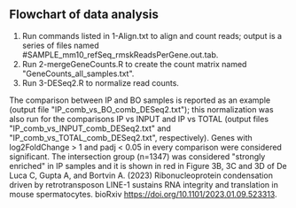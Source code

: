 ## Flowchart of data analysis

1) Run commands listed in 1-Align.txt to align and count reads; output is a series of files named #SAMPLE_mm10_refSeq_rmskReadsPerGene.out.tab.
2) Run 2-mergeGeneCounts.R to create the count matrix named "GeneCounts_all_samples.txt".
3) Run 3-DESeq2.R to normalize read counts. 

The comparison between IP and BO samples is reported as an example (output file "IP_comb_vs_BO_comb_DESeq2.txt"); this normalization was also run for the comparisons IP vs INPUT and IP vs TOTAL (output files "IP_comb_vs_INPUT_comb_DESeq2.txt" and "IP_comb_vs_TOTAL_comb_DESeq2.txt", respectively). Genes with log2FoldChange > 1 and padj < 0.05 in every comparison were considered significant. The intersection group (n=1347) was considered "strongly enriched" in IP samples and it is shown in red in Figure 3B, 3C and 3D of De Luca C, Gupta A, and Bortvin A. (2023) Ribonucleoprotein condensation driven by retrotransposon LINE-1 sustains RNA integrity and translation in mouse spermatocytes. bioRxiv https://doi.org/10.1101/2023.01.09.523313.

